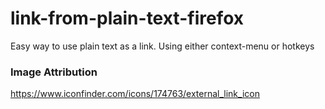 link-from-plain-text-firefox
============================

Easy way to use plain text as a link. Using either context-menu or hotkeys


### Image Attribution

https://www.iconfinder.com/icons/174763/external_link_icon
